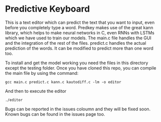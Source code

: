 # Predictive Keyboard

This is a text editor which can predict the text that you want to input, even before you completely type a word.
Predkey makes use of the great kann library, which helps to make neural networks in C, even RNNs with LSTMs which we have used to train our models.
The main.c file handles the GUI and the integration of the rest of the files. predict.c handles the actual prediction of the words.
It can be modified to predict more than one word too.

To install and get the model working you need the files in this directory except the testing folder.
Once you have cloned this repo, you can compile the main file by using the command:

```
gcc main.c predict.c kann.c kautodiff.c -lm -o editor
```

And then to execute the editor 
```
./editor
```

Bugs can be reported in the issues coloumn and they will be fixed soon.
Known bugs can be found in the issues page too.

